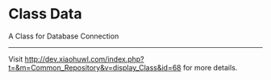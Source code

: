 Class Data
===========

A Class for Database Connection

***

Visit http://dev.xiaohuwl.com/index.php?t=&m=Common_Repository&v=display_Class&id=68 for more details.
